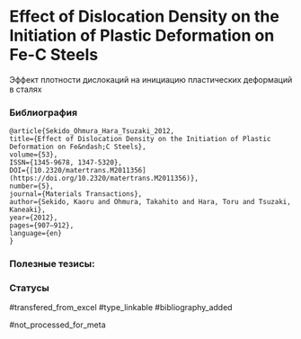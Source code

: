 # Effect of Dislocation Density on the Initiation of Plastic Deformation on Fe-C Steels

Эффект плотности дислокаций на инициацию пластических деформаций в сталях

### Библиография
```
@article{Sekido_Ohmura_Hara_Tsuzaki_2012,
title={Effect of Dislocation Density on the Initiation of Plastic Deformation on Fe&ndash;C Steels},
volume={53},
ISSN={1345-9678, 1347-5320},
DOI={[10.2320/matertrans.M2011356](https://doi.org/10.2320/matertrans.M2011356)},
number={5},
journal={Materials Transactions},
author={Sekido, Kaoru and Ohmura, Takahito and Hara, Toru and Tsuzaki, Kaneaki},
year={2012},
pages={907–912},
language={en}
}
```

### Полезные тезисы:

### Статусы
#transfered_from_excel 
#type_linkable 
#bibliography_added

#not_processed_for_meta
